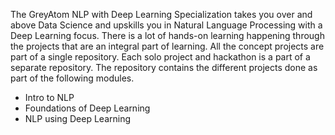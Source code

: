 The GreyAtom NLP with Deep Learning Specialization takes you over and above Data Science and upskills you in Natural Language Processing with a Deep Learning focus. There is a lot of hands-on learning happening through the projects that are an integral part of learning. All the concept projects are part of a single repository. Each solo project and hackathon is a part of a separate repository. The repository contains the different projects done as part of the following modules.

- Intro to NLP
- Foundations of Deep Learning
- NLP using Deep Learning